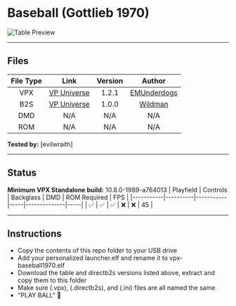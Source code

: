 # Baseball (Gottlieb 1970)

![Table Preview](https://vpuniverse.com/screenshots/monthly_2024_04/Baseball1.2.1Cabinet.png.2b3e0b4a5c96783feabd809f681d46ac.png)

---

## Files
| File Type | Link | Version | Author |
|:---------:|:----:|:-------:|:------:|
| VPX | [VP Universe](https://vpuniverse.com/files/file/19376-baseball-gottlieb-1970-121/) | 1.2.1 | [EMUnderdogs](https://vpuniverse.com/profile/73817-emunderdogs/) |
| B2S | [VP Universe](https://vpuniverse.com/files/file/17754-baseball-gottlieb-1970/) | 1.0.0 | [Wildman](https://vpuniverse.com/profile/5-wildman/) |
| DMD | N/A | N/A | N/A |
| ROM | N/A | N/A | N/A |

**Tested by:** [evilwraith]

---

## Status 
**Minimum VPX Standalone build:** 10.8.0-1989-a764013
| Playfield | Controls | Backglass | DMD | ROM Required | FPS | 
|-----------|----------|-----------|-----|--------------|-----|
| :white_check_mark: | :white_check_mark: | :white_check_mark: | :x: | :x: | 45 |

---

## Instructions
- Copy the contents of this repo folder to your USB drive
- Add your personalized launcher.elf and rename it to vpx-baseball1970.elf
- Download the table and directb2s versions listed above, extract and copy them to this folder
- Make sure (.vpx), (.directb2s), and (.ini) files are all named the same
- "PLAY BALL" 🌴
